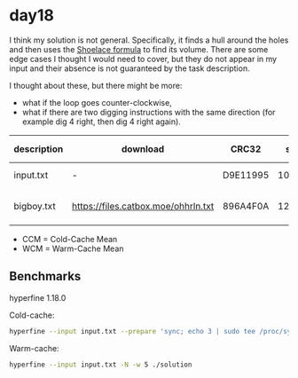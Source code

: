 # day18

I think my solution is not general.
Specifically, it finds a hull around the holes and then uses the [Shoelace formula](https://en.wikipedia.org/wiki/Shoelace_formula) to find its volume.
There are some edge cases I thought I would need to cover, but they do not appear in my input and their absence is not guaranteed by the task description.

I thought about these, but there might be more:

- what if the loop goes counter-clockwise,
- what if there are two digging instructions with the same direction (for example dig 4 right, then dig 4 right again).

| description | download                            | CRC32    | size   | lines   | silver    | gold                | CCM [ms]       | WCM [ms]       |
| ----------- | ----------------------------------- | -------- | ------ | ------- | --------- | ------------------- | -------------- | -------------- |
| input.txt   | -                                   | D9E11995 | 10KiB  | 746     | 40761     | 106920098354636     | 7.87 ± 0.22    | 0.45 ± 0.07    |
| bigboy.txt  | https://files.catbox.moe/ohhrln.txt | 896A4F0A | 126MiB | 9452532 | 217197721 | 1477260902388793750 | 854.06 ± 11.71 | 837.64 ± 11.95 |

- CCM = Cold-Cache Mean
- WCM = Warm-Cache Mean

## Benchmarks

hyperfine 1.18.0

Cold-cache:

```bash
hyperfine --input input.txt --prepare 'sync; echo 3 | sudo tee /proc/sys/vm/drop_caches' ./solution
```

Warm-cache:

```bash
hyperfine --input input.txt -N -w 5 ./solution
```
